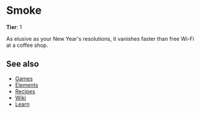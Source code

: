 # Smoke

**Tier**: 1

As elusive as your New Year's resolutions, it vanishes faster than free Wi-Fi at a coffee shop.

## See also

* [Games](/wiki/games)
* [Elements](/wiki/elements)
* [Recipes](/wiki/recipes)
* [Wiki](/wiki/index)
* [Learn](/learn/index)